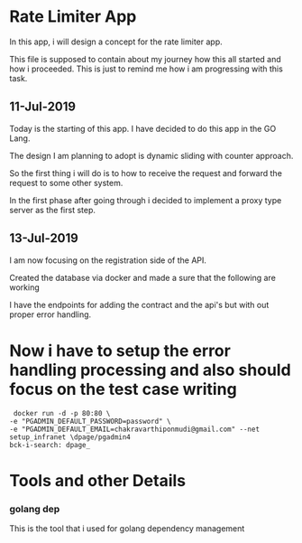 # Rate Limiter App

In this app, i will design a concept for the rate limiter app.

This file is supposed to contain about my journey how this all started and how i proceeded. This is just to remind me how i am progressing with this task.


## 11-Jul-2019
Today is the starting of this app. I have decided to do this app in the GO Lang.

The design I am planning to adopt is dynamic sliding with counter approach.

So the first thing i will do is to how to receive the request and forward the request to some other system.

In the first phase after going through i decided to implement a proxy type server as the first step.

## 13-Jul-2019

I am now focusing on the registration side of the API.

Created the database via docker and made a sure that the following are working

I have the endpoints for adding the contract and the api's but with out proper error handling.
# **Now i have to setup the error handling processing and also should focus on the test case writing**

```
 docker run -d -p 80:80 \
-e "PGADMIN_DEFAULT_PASSWORD=password" \
-e "PGADMIN_DEFAULT_EMAIL=chakravarthiponmudi@gmail.com" --net setup_infranet \dpage/pgadmin4
bck-i-search: dpage_

```

# Tools and other Details
### golang dep

This is the tool that i used for golang dependency management

